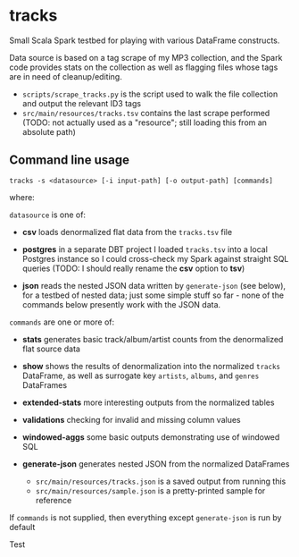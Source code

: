 # tracks
Small Scala Spark testbed for playing with various DataFrame constructs.

Data source is based on a tag scrape of my MP3 collection, and the Spark code
provides stats on the collection as well as flagging files whose tags are in need
of cleanup/editing.

- `scripts/scrape_tracks.py` is the script used to walk the file collection
  and output the relevant ID3 tags
- `src/main/resources/tracks.tsv` contains the last scrape performed
  (TODO: not actually used as a "resource"; still loading this from an absolute path)

## Command line usage

```
tracks -s <datasource> [-i input-path] [-o output-path] [commands]
```
where:

`datasource` is one of:
- **csv** loads denormalized flat data from the `tracks.tsv` file


- **postgres** in a separate DBT project I loaded `tracks.tsv` into a local Postgres
  instance so I could cross-check my Spark against straight SQL queries (TODO: I should
  really rename the **csv** option to **tsv**)


- **json** reads the nested JSON data written by `generate-json` (see below), for a
  testbed of nested data; just some simple stuff so far - none of the commands below 
  presently work with the JSON data.

`commands` are one or more of:
- **stats** generates basic track/album/artist counts from the denormalized flat source data
 
 
- **show** shows the results of denormalization into the normalized `tracks` DataFrame, as
  well as surrogate key `artists`, `albums`, and `genres` DataFrames
  
  
- **extended-stats** more interesting outputs from the normalized tables
  
 
- **validations** checking for invalid and missing column values
  
  
- **windowed-aggs** some basic outputs demonstrating use of windowed SQL
  
 
- **generate-json** generates nested JSON from the normalized DataFrames
  - `src/main/resources/tracks.json` is a saved output from running this
  - `src/main/resources/sample.json` is a pretty-printed sample for reference 

If `commands` is not supplied, then everything except `generate-json` is run by default

Test